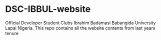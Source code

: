 # DSC-IBBUL-website
Official Developer Student Clubs Ibrahim Badamasi Babangida University Lapai Nigeria. This repo contains all the website contents from last years tenure
